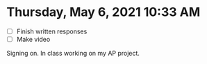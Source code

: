 # Thursday, May  6, 2021 10:33 AM
- [ ] Finish written responses
- [ ] Make video

Signing on. In class working on my AP project. 
